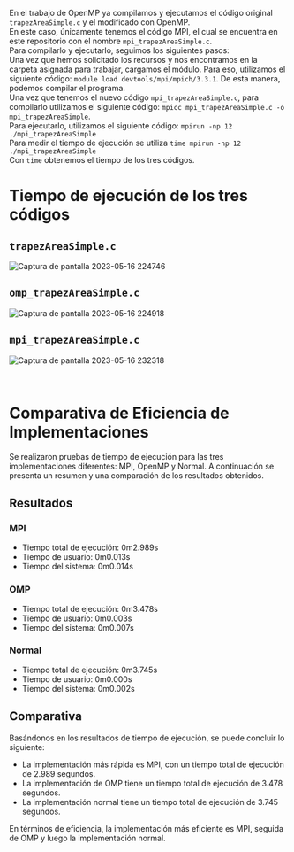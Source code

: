 En el trabajo de OpenMP ya compilamos y ejecutamos el código original `trapezAreaSimple.c` y el modificado con OpenMP.</br>
En este caso, únicamente tenemos el código MPI, el cual se encuentra en este repositorio con el nombre `mpi_trapezAreaSimple.c`.</br>
Para compilarlo y ejecutarlo, seguimos los siguientes pasos:</br>
Una vez que hemos solicitado los recursos y nos encontramos en la carpeta asignada para trabajar, cargamos el módulo. Para eso, utilizamos el siguiente código: `module load devtools/mpi/mpich/3.3.1`. De esta manera, podemos compilar el programa.</br>
Una vez que tenemos el nuevo código `mpi_trapezAreaSimple.c`, para compilarlo utilizamos el siguiente código: `mpicc mpi_trapezAreaSimple.c -o mpi_trapezAreaSimple`.</br>
Para ejecutarlo, utilizamos el siguiente código: `mpirun -np 12 ./mpi_trapezAreaSimple`</br>
Para medir el tiempo de ejecución se utiliza `time mpirun -np 12 ./mpi_trapezAreaSimple`</br>
Con `time` obtenemos el tiempo de los tres códigos.
# Tiempo de ejecución de los tres códigos
## `trapezAreaSimple.c`
![Captura de pantalla 2023-05-16 224746](https://github.com/SC3UIS/IntroPP2183076/assets/82180254/2c6642fb-5509-4202-a984-e63fe364f9d2)</br>
## `omp_trapezAreaSimple.c`
![Captura de pantalla 2023-05-16 224918](https://github.com/SC3UIS/IntroPP2183076/assets/82180254/c0078b0b-1c69-46ed-93a4-00c96165717c)</br>
## `mpi_trapezAreaSimple.c`
![Captura de pantalla 2023-05-16 232318](https://github.com/SC3UIS/IntroPP2183076/assets/82180254/8fbeda96-d495-47b1-b6bb-28aeed9de43f)

</br>

# Comparativa de Eficiencia de Implementaciones

Se realizaron pruebas de tiempo de ejecución para las tres implementaciones diferentes: MPI, OpenMP y Normal. A continuación se presenta un resumen y una comparación de los resultados obtenidos.

## Resultados

### MPI

- Tiempo total de ejecución: 0m2.989s
- Tiempo de usuario: 0m0.013s
- Tiempo del sistema: 0m0.014s

### OMP

- Tiempo total de ejecución: 0m3.478s
- Tiempo de usuario: 0m0.003s
- Tiempo del sistema: 0m0.007s

### Normal

- Tiempo total de ejecución: 0m3.745s
- Tiempo de usuario: 0m0.000s
- Tiempo del sistema: 0m0.002s

## Comparativa

Basándonos en los resultados de tiempo de ejecución, se puede concluir lo siguiente:

- La implementación más rápida es MPI, con un tiempo total de ejecución de 2.989 segundos.
- La implementación de OMP tiene un tiempo total de ejecución de 3.478 segundos.
- La implementación normal tiene un tiempo total de ejecución de 3.745 segundos.

En términos de eficiencia, la implementación más eficiente es MPI, seguida de OMP y luego la implementación normal.

